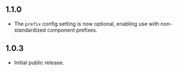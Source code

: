 ## 1.1.0

- The `prefix` config setting is now optional, enabling use with non-standardized
  component prefixes.

## 1.0.3

- Initial public release.
